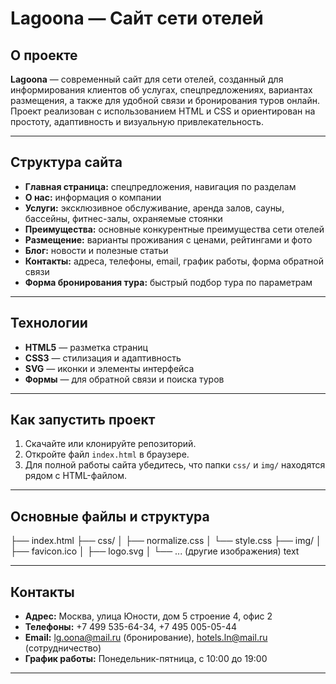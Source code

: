 # Lagoona — Сайт сети отелей

## О проекте

**Lagoona** — современный сайт для сети отелей, созданный для информирования клиентов об услугах, спецпредложениях, вариантах размещения, а также для удобной связи и бронирования туров онлайн. Проект реализован с использованием HTML и CSS и ориентирован на простоту, адаптивность и визуальную привлекательность.

---

## Структура сайта

- **Главная страница:** спецпредложения, навигация по разделам
- **О нас:** информация о компании
- **Услуги:** эксклюзивное обслуживание, аренда залов, сауны, бассейны, фитнес-залы, охраняемые стоянки
- **Преимущества:** основные конкурентные преимущества сети отелей
- **Размещение:** варианты проживания с ценами, рейтингами и фото
- **Блог:** новости и полезные статьи
- **Контакты:** адреса, телефоны, email, график работы, форма обратной связи
- **Форма бронирования тура:** быстрый подбор тура по параметрам

---

## Технологии

- **HTML5** — разметка страниц
- **CSS3** — стилизация и адаптивность
- **SVG** — иконки и элементы интерфейса
- **Формы** — для обратной связи и поиска туров

---

## Как запустить проект

1. Скачайте или клонируйте репозиторий.
2. Откройте файл `index.html` в браузере.
3. Для полной работы сайта убедитесь, что папки `css/` и `img/` находятся рядом с HTML-файлом.

---

## Основные файлы и структура

├── index.html
├── css/
│ ├── normalize.css
│ └── style.css
├── img/
│ ├── favicon.ico
│ ├── logo.svg
│ └── ... (другие изображения)
text

---

## Контакты

- **Адрес:** Москва, улица Юности, дом 5 строение 4, офис 2
- **Телефоны:** +7 499 535-64-34, +7 495 005-05-44
- **Email:** lg.oona@mail.ru (бронирование), hotels.ln@mail.ru (сотрудничество)
- **График работы:** Понедельник-пятница, с 10:00 до 19:00

---